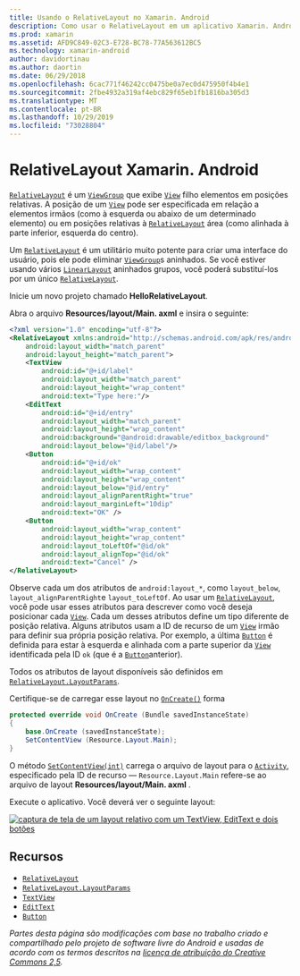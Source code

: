 ```yaml
---
title: Usando o RelativeLayout no Xamarin. Android
description: Como usar o RelativeLayout em um aplicativo Xamarin. Android
ms.prod: xamarin
ms.assetid: AFD9C849-02C3-E728-BC78-77A563612BC5
ms.technology: xamarin-android
author: davidortinau
ms.author: daortin
ms.date: 06/29/2018
ms.openlocfilehash: 6cac771f46242cc0475be0a7ec0d475950f4b4e1
ms.sourcegitcommit: 2fbe4932a319af4ebc829f65eb1fb1816ba305d3
ms.translationtype: MT
ms.contentlocale: pt-BR
ms.lasthandoff: 10/29/2019
ms.locfileid: "73028804"
---
```

# <a name="xamarinandroid-relativelayout"></a>RelativeLayout Xamarin. Android

[`RelativeLayout`](xref:Android.Widget.RelativeLayout) é um [`ViewGroup`](xref:Android.Views.ViewGroup) que exibe [`View`](xref:Android.Views.View) filho
elementos em posições relativas. A posição de um [`View`](xref:Android.Views.View) pode ser especificada em relação a elementos irmãos (como à esquerda ou abaixo de um determinado elemento) ou em posições relativas à [`RelativeLayout`](xref:Android.Widget.RelativeLayout)
área (como alinhada à parte inferior, esquerda do centro).

Um [`RelativeLayout`](xref:Android.Widget.RelativeLayout) é um utilitário muito potente para criar uma interface do usuário, pois ele pode eliminar [`ViewGroup`](xref:Android.Views.ViewGroup)s aninhados. Se você estiver usando vários [`LinearLayout`](xref:Android.Widget.LinearLayout) aninhados
grupos, você poderá substituí-los por um único [`RelativeLayout`](xref:Android.Widget.RelativeLayout).

Inicie um novo projeto chamado **HelloRelativeLayout**.

Abra o arquivo **Resources/layout/Main. axml** e insira o seguinte:

```xml
<?xml version="1.0" encoding="utf-8"?>
<RelativeLayout xmlns:android="http://schemas.android.com/apk/res/android"
    android:layout_width="match_parent"
    android:layout_height="match_parent">
    <TextView
        android:id="@+id/label"
        android:layout_width="match_parent"
        android:layout_height="wrap_content"
        android:text="Type here:"/>
    <EditText
        android:id="@+id/entry"
        android:layout_width="match_parent"
        android:layout_height="wrap_content"
        android:background="@android:drawable/editbox_background"
        android:layout_below="@id/label"/>
    <Button
        android:id="@+id/ok"
        android:layout_width="wrap_content"
        android:layout_height="wrap_content"
        android:layout_below="@id/entry"
        android:layout_alignParentRight="true"
        android:layout_marginLeft="10dip"
        android:text="OK" />
    <Button
        android:layout_width="wrap_content"
        android:layout_height="wrap_content"
        android:layout_toLeftOf="@id/ok"
        android:layout_alignTop="@id/ok"
        android:text="Cancel" />
</RelativeLayout>
```

Observe cada um dos atributos de `android:layout_*`, como `layout_below`, `layout_alignParentRight`e `layout_toLeftOf`.
Ao usar um [`RelativeLayout`](xref:Android.Widget.RelativeLayout), você pode usar esses atributos para descrever como você deseja posicionar cada [`View`](xref:Android.Views.View). Cada um desses atributos define um tipo diferente de posição relativa. Alguns atributos usam a ID de recurso de um [`View`](xref:Android.Views.View) irmão para definir sua própria posição relativa. Por exemplo, a última [`Button`](xref:Android.Widget.Button) é definida para estar à esquerda e alinhada com a parte superior da [`View`](xref:Android.Views.View) identificada pela ID `ok` (que é a [`Button`](xref:Android.Widget.Button)anterior).

Todos os atributos de layout disponíveis são definidos em [`RelativeLayout.LayoutParams`](xref:Android.Widget.RelativeLayout.LayoutParams).

Certifique-se de carregar esse layout no [`OnCreate()`](xref:Android.App.Activity.OnCreate*)
forma

```csharp
protected override void OnCreate (Bundle savedInstanceState)
{
    base.OnCreate (savedInstanceState);
    SetContentView (Resource.Layout.Main);
}
```

O método [`SetContentView(int)`](xref:Android.App.Activity.SetContentView*) carrega o arquivo de layout para o [`Activity`](xref:Android.App.Activity), especificado pela ID de recurso &mdash; `Resource.Layout.Main` refere-se ao arquivo de layout **Resources/layout/Main. axml** .

Execute o aplicativo. Você deverá ver o seguinte layout:

[![captura de tela de um layout relativo com um TextView, EditText e dois botões](relative-layout-images/helloviews2.png)](relative-layout-images/helloviews2.png#lightbox)

## <a name="resources"></a>Recursos

- [`RelativeLayout`](xref:Android.Widget.RelativeLayout)
- [`RelativeLayout.LayoutParams`](xref:Android.Widget.RelativeLayout.LayoutParams)
- [`TextView`](xref:Android.Widget.TextView)
- [`EditText`](xref:Android.Widget.EditText)
- [`Button`](xref:Android.Widget.Button)

_Partes desta página são modificações com base no trabalho criado e compartilhado pelo projeto de software livre do Android e usadas de acordo com os termos descritos na [licença de atribuição do Creative Commons 2,5](https://creativecommons.org/licenses/by/2.5/)._
